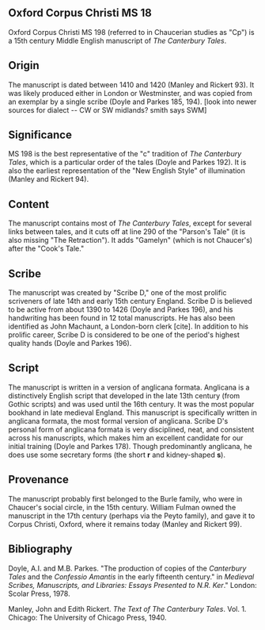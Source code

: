 ## Oxford Corpus Christi MS 18

Oxford Corpus Christi MS 198 (referred to in Chaucerian studies as "Cp") is a 15th century Middle English manuscript of *The Canterbury Tales*.

## Origin

The manuscript is dated between 1410 and 1420 (Manley and Rickert 93). It was likely produced either in London or Westminster, and was copied from an exemplar by a single scribe (Doyle and Parkes 185, 194). [look into newer sources for dialect -- CW or SW midlands? smith says SWM]

## Significance  

MS 198 is the best representative of the "c" tradition of _The Canterbury Tales_, which is a particular order of the tales (Doyle and Parkes 192). It is also the earliest representation of the "New English Style" of illumination (Manley and Rickert 94).

## Content

The manuscript contains most of _The Canterbury Tales_, except for several links between tales, and it cuts off at line 290 of the "Parson's Tale" (it is also missing "The Retraction"). It adds "Gamelyn" (which is not Chaucer's) after the "Cook's Tale."

## Scribe

The manuscript was created by "Scribe D," one of the most prolific scriveners of late 14th and early 15th century England. Scribe D is believed to be active from about 1390 to 1426 (Doyle and Parkes 196), and his handwriting has been found in 12 total manuscripts. He has also been identified as John Machaunt, a London-born clerk [cite]. In addition to his prolific career, Scribe D is considered to be one of the period's highest quality hands (Doyle and Parkes 196).

## Script

The manuscript is written in a version of anglicana formata. Anglicana is a distinctively English script that developed in the late 13th century (from Gothic scripts) and was used until the 16th century. It was the most popular bookhand in late medieval England. This manuscript is specifically written in anglicana formata, the most formal version of anglicana. Scribe D's personal form of anglicana formata is very disciplined, neat, and consistent across his manuscripts, which makes him an excellent candidate for our initial training (Doyle and Parkes 178). Though predominantly anglicana, he does use some secretary forms (the short **r** and kidney-shaped **s**).

## Provenance

The manuscript probably first belonged to the Burle family, who were in Chaucer's social circle, in the 15th century. William Fulman owned the manuscript in the 17th century (perhaps via the Peyto family), and gave it to Corpus Christi, Oxford, where it remains today (Manley and Rickert 99).

## Bibliography

Doyle, A.I. and M.B. Parkes. "The production of copies of the _Canterbury Tales_ and the _Confessio Amantis_ in the early fifteenth century." in _Medieval Scribes, Manuscripts, and Libraries: Essays Presented to N.R. Ker_." London: Scolar Press, 1978.

Manley, John and Edith Rickert. _The Text of The Canterbury Tales_. Vol. 1. Chicago: The University of Chicago Press, 1940.
